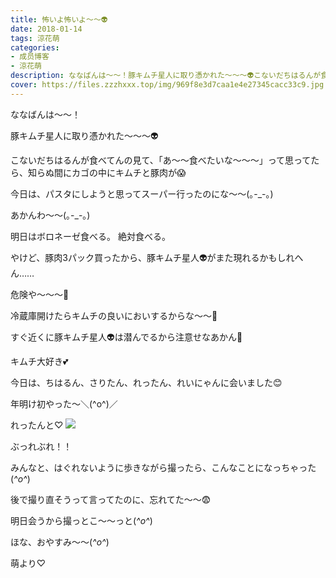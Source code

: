 ```yaml
---
title: 怖いよ怖いよ〜〜👽
date: 2018-01-14
tags: 涼花萌
categories: 
- 成员博客
- 涼花萌
description: ななばんは〜〜！豚キムチ星人に取り憑かれた〜〜〜👽こないだちはるんが食べてんの見て、「あ〜〜食べたいな〜〜〜」って思ってたら、知らぬ間にカゴの中にキムチと豚肉が😱今日...
cover: https://files.zzzhxxx.top/img/969f8e3d7caa1e4e27345cacc33c9.jpg 
---
```






ななばんは〜〜！




豚キムチ星人に取り憑かれた〜〜〜👽


こないだちはるんが食べてんの見て、「あ〜〜食べたいな〜〜〜」って思ってたら、知らぬ間にカゴの中にキムチと豚肉が😱


今日は、パスタにしようと思ってスーパー行ったのにな〜〜(｡-_-｡)



あかんわ〜〜(｡-_-｡)



明日はボロネーゼ食べる。
絶対食べる。




やけど、豚肉3パック買ったから、豚キムチ星人👽がまた現れるかもしれへん……



危険や〜〜〜🙊



冷蔵庫開けたらキムチの良いにおいするからな〜〜🙊


すぐ近くに豚キムチ星人👽は潜んでるから注意せなあかん🙊



キムチ大好き💕








今日は、ちはるん、さりたん、れったん、れいにゃんに会いました😊



年明け初やった〜＼(^o^)／




れったんと♡
![](https://files.zzzhxxx.top/img/969f8e3d7caa1e4e27345cacc33c9.jpg)





ぶっれぶれ！！


みんなと、はぐれないように歩きながら撮ったら、こんなことになっちゃった(*^o^*)





後で撮り直そうって言ってたのに、忘れてた〜〜😨



明日会うから撮っとこ〜〜っと(*^o^*)





ほな、おやすみ〜〜(*^o^*)



萌より♡



